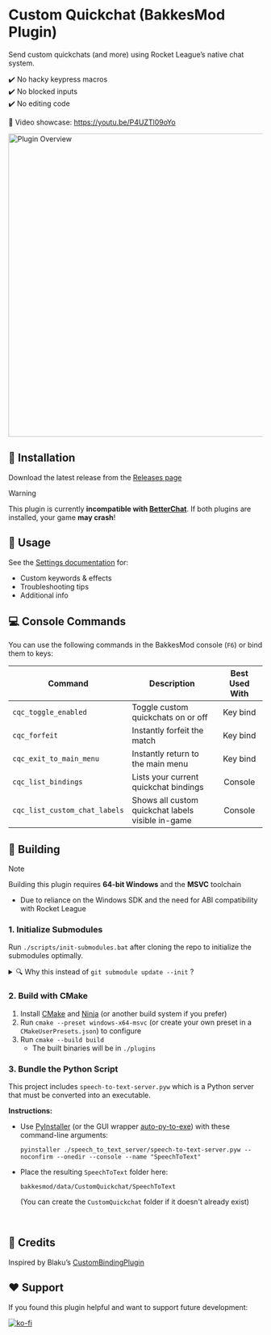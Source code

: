 # Custom Quickchat (BakkesMod Plugin)
Send custom quickchats (and more) using Rocket League’s native chat system.

✔️ No hacky keypress macros  
✔️ No blocked inputs  
✔️ No editing code

🎥 Video showcase: https://youtu.be/P4UZTl09oYo

<img src="./docs/images/cover_pic.png" alt="Plugin Overview" width="600"/>

## 🔧 Installation
Download the latest release from the [Releases page](https://github.com/smallest-cock/CustomQuickchat/releases)

>[!WARNING]
> This plugin is currently **incompatible with [BetterChat](https://bakkesplugins.com/plugins/view/416)**. If both plugins are installed, your game **may crash**!

## 📖 Usage
See the [Settings documentation](./docs/Settings.md) for:
- Custom keywords & effects
- Troubleshooting tips
- Additional info

## 💻 Console Commands
You can use the following commands in the BakkesMod console (`F6`) or bind them to keys:

| Command | Description | Best Used With |
|--------|--------------|:--------------:|
| `cqc_toggle_enabled` | Toggle custom quickchats on or off | Key bind |
| `cqc_forfeit` | Instantly forfeit the match | Key bind |
| `cqc_exit_to_main_menu` | Instantly return to the main menu | Key bind |
| `cqc_list_bindings` | Lists your current quickchat bindings | Console |
| `cqc_list_custom_chat_labels` | Shows all custom quickchat labels visible in-game | Console |

## 🔨 Building
> [!NOTE]  
> Building this plugin requires **64-bit Windows** and the **MSVC** toolchain
> - Due to reliance on the Windows SDK and the need for ABI compatibility with Rocket League

### 1. Initialize Submodules
Run `./scripts/init-submodules.bat` after cloning the repo to initialize the submodules optimally.

<details> <summary>🔍 Why this instead of <code>git submodule update --init</code> ?</summary>
<li>Uses a specific version of the <strong>asio</strong> library (1.18.2) required for compatibility with <strong>websocketpp</strong></li>
<li>Avoids downloading 200MB of history for the <strong>nlohmann/json</strong> library</li>
<li>Ensures Git can detect updates for the other submodules</li>
</details>

### 2. Build with CMake
1. Install [CMake](https://cmake.org/download) and [Ninja](https://github.com/ninja-build/ninja/releases) (or another build system if you prefer)
2. Run `cmake --preset windows-x64-msvc` (or create your own preset in a `CMakeUserPresets.json`) to configure
3. Run `cmake --build build`
   - The built binaries will be in `./plugins`

### 3. Bundle the Python Script
This project includes `speech-to-text-server.pyw` which is a Python server that must be converted into an executable.

**Instructions:**

- Use [PyInstaller](https://github.com/pyinstaller/pyinstaller) (or the GUI wrapper [auto-py-to-exe](https://github.com/brentvollebregt/auto-py-to-exe)) with these command-line arguments:
  ```
  pyinstaller ./speech_to_text_server/speech-to-text-server.pyw --noconfirm --onedir --console --name "SpeechToText"
  ```
- Place the resulting `SpeechToText` folder here:
  ```
  bakkesmod/data/CustomQuickchat/SpeechToText
  ```
  (You can create the `CustomQuickchat` folder if it doesn't already exist)

<br>

## 👀 Credits
Inspired by Blaku’s [CustomBindingPlugin](https://github.com/blaku-rl/CustomBindingPlugin)

## ❤️ Support
If you found this plugin helpful and want to support future development:

[![ko-fi](https://ko-fi.com/img/githubbutton_sm.svg)](https://ko-fi.com/sslowdev)
